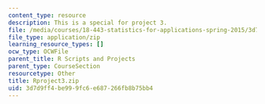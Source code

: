 ```yaml
---
content_type: resource
description: This is a special for project 3.
file: /media/courses/18-443-statistics-for-applications-spring-2015/3d7d9ff4be999fc6e687266fb8b75bb4_Rproject3.zip
file_type: application/zip
learning_resource_types: []
ocw_type: OCWFile
parent_title: R Scripts and Projects
parent_type: CourseSection
resourcetype: Other
title: Rproject3.zip
uid: 3d7d9ff4-be99-9fc6-e687-266fb8b75bb4
---
```

